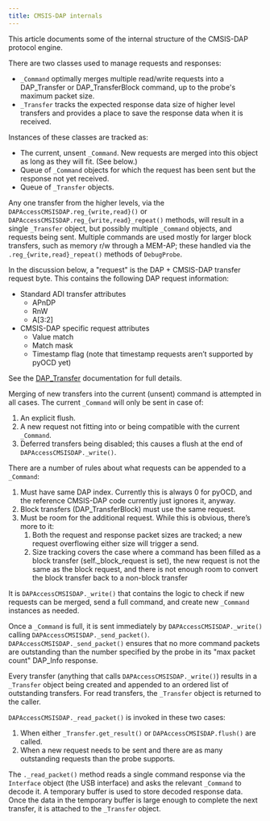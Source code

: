 ```yaml
---
title: CMSIS-DAP internals
---
```


This article documents some of the internal structure of the CMSIS-DAP protocol engine.

There are two classes used to manage requests and responses:

- `_Command` optimally merges multiple read/write requests into a DAP_Transfer or DAP_TransferBlock command, up to the probe's maximum packet size.
- `_Transfer` tracks the expected response data size of higher level transfers and provides a place to save the response data when it is received.

Instances of these classes are tracked as:

- The current, unsent `_Command`. New requests are merged into this object as long as they will fit. (See below.)
- Queue of `_Command` objects for which the request has been sent but the response not yet received.
- Queue of `_Transfer` objects.

Any one transfer from the higher levels, via the `DAPAccessCMSISDAP.reg_{write,read}()` or `DAPAccessCMSISDAP.reg_{write,read}_repeat()` methods, will result in a single `_Transfer` object, but possibly multiple `_Command` objects, and requests being sent. Multiple commands are used mostly for larger block transfers, such as memory r/w through a MEM-AP; these handled via the `.reg_{write,read}_repeat()` methods of `DebugProbe`.

In the discussion below, a "request" is the DAP + CMSIS-DAP transfer request byte. This contains the following DAP request information:
- Standard ADI transfer attributes
    - APnDP
    - RnW
    - A[3:2]
- CMSIS-DAP specific request attributes
    - Value match
    - Match mask
    - Timestamp flag (note that timestamp requests aren’t supported by pyOCD yet)

See the [DAP_Transfer](https://arm-software.github.io/CMSIS_5/develop/DAP/html/group__DAP__Transfer.html) documentation for full details.

Merging of new transfers into the current (unsent) command is attempted in all cases. The current `_Command` will only be sent in case of:

1. An explicit flush.
2. A new request not fitting into or being compatible with the current `_Command`.
3. Deferred transfers being disabled; this causes a flush at the end of `DAPAccessCMSISDAP._write()`.

There are a number of rules about what requests can be appended to a `_Command`:

1. Must have same DAP index. Currently this is always 0 for pyOCD, and the reference CMSIS-DAP code currently just ignores it, anyway.
2. Block transfers (DAP_TransferBlock) must use the same request.
3. Must be room for the additional request. While this is obvious, there’s more to it:
    1. Both the request and response packet sizes are tracked; a new request overflowing either size will trigger a send.
    2. Size tracking covers the case where a command has been filled as a block transfer (self._block_request is set), the new request is not the same as the block request, and there is not enough room to convert the block transfer back to a non-block transfer

It is `DAPAccessCMSISDAP._write()` that contains the logic to check if new requests can be merged, send a full command, and create new `_Command` instances as needed.

Once a `_Command` is full, it is sent immediately by `DAPAccessCMSISDAP._write()` calling `DAPAccessCMSISDAP._send_packet()`. `DAPAccessCMSISDAP._send_packet()` ensures that no more command packets are outstanding than the number specified by the  probe in its "max packet count" DAP_Info response.


Every transfer (anything that calls `DAPAccessCMSISDAP._write()`) results in a `_Transfer` object being created and appended to an ordered list of outstanding transfers. For read transfers, the `_Transfer` object is returned to the caller.

`DAPAccessCMSISDAP._read_packet()` is invoked in these two cases:

1. When either `_Transfer.get_result()` or `DAPAccessCMSISDAP.flush()` are called.
2. When a new request needs to be sent and there are as many outstanding requests than the probe supports.

The `._read_packet()` method reads a single command response via the `Interface` object (the USB interface) and asks the relevant `_Command` to decode it. A temporary buffer is used to store decoded response data. Once the data in the temporary buffer is large enough to complete the next transfer, it is attached to the `_Transfer` object.


